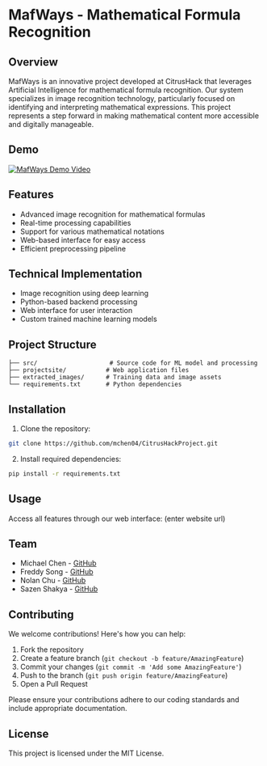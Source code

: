 # MafWays - Mathematical Formula Recognition

## Overview
MafWays is an innovative project developed at CitrusHack that leverages Artificial Intelligence for mathematical formula recognition. Our system specializes in image recognition technology, particularly focused on identifying and interpreting mathematical expressions. This project represents a step forward in making mathematical content more accessible and digitally manageable.

## Demo
[![MafWays Demo Video](https://img.youtube.com/vi/1EdeTjw41lw/0.jpg)](https://www.youtube.com/watch?v=1EdeTjw41lw&t=36s)

## Features
- Advanced image recognition for mathematical formulas
- Real-time processing capabilities
- Support for various mathematical notations
- Web-based interface for easy access
- Efficient preprocessing pipeline

## Technical Implementation
- Image recognition using deep learning
- Python-based backend processing
- Web interface for user interaction
- Custom trained machine learning models

## Project Structure
```
├── src/                    # Source code for ML model and processing
├── projectsite/           # Web application files
├── extracted_images/      # Training data and image assets
└── requirements.txt       # Python dependencies
```

## Installation
1. Clone the repository:
```bash
git clone https://github.com/mchen04/CitrusHackProject.git
```

2. Install required dependencies:
```bash
pip install -r requirements.txt
```

## Usage
Access all features through our web interface: (enter website url)

## Team
- Michael Chen - [GitHub](https://github.com/mchen04)
- Freddy Song - [GitHub](https://github.com/MrFrooty)
- Nolan Chu - [GitHub](https://github.com/Nolancchu)
- Sazen Shakya - [GitHub](https://github.com/sshakya03)

## Contributing
We welcome contributions! Here's how you can help:

1. Fork the repository
2. Create a feature branch (`git checkout -b feature/AmazingFeature`)
3. Commit your changes (`git commit -m 'Add some AmazingFeature'`)
4. Push to the branch (`git push origin feature/AmazingFeature`)
5. Open a Pull Request

Please ensure your contributions adhere to our coding standards and include appropriate documentation.

## License
This project is licensed under the MIT License.
